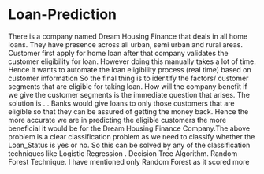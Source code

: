 # Loan-Prediction
There is a company named Dream Housing Finance that deals in all home loans. They have presence across all urban, semi urban and rural areas. Customer first apply for home loan after that company validates the customer eligibility for loan. However doing this manually takes a lot of time. Hence it wants to automate the loan eligibility process (real time) based on customer information So the final thing is to identify the factors/ customer segments that are eligible for taking loan. How will the company benefit if we give the customer segments is the immediate question that arises. The solution is ….Banks would give loans to only those customers that are eligible so that they can be assured of getting the money back. Hence the more accurate we are in predicting the eligible customers the more beneficial it would be for the Dream Housing Finance Company.The above problem is a clear classification problem as we need to classify whether the Loan_Status is yes or no. So this can be solved by any of the classification techniques like Logistic Regression . Decision Tree Algorithm. Random Forest Technique. I have mentioned only Random Forest as it scored more
